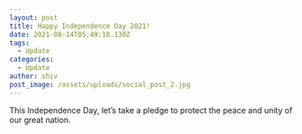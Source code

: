```yaml
---
layout: post
title: Happy Independence Day 2021!
date: 2021-08-14T05:49:10.130Z
tags:
  - Update
categories:
  - Update
author: shiv
post_image: /assets/uploads/social_post_2.jpg
---
```

This Independence Day, let’s take a pledge to protect the peace and unity of our great nation.